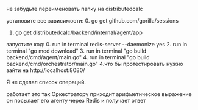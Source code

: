 не забудьте переименовать папку на distributedcalc

установите все зависимости:
0. go get github.com/gorilla/sessions
1. go get distributedcalc/backend/internal/agent/app


запустите код:
0. run in terminal redis-server --daemonize yes 
2. run in terminal "go mod download"
3. run in terminal "go build backend/cmd/agent/main.go"
4. run in terminal "go build backend/cmd/orchestrator/main.go"
4.что бы протестировать нужно зайти на http://localhost:8080/

Я не сделал список операций.

работает это так Оркестратору приходит арифметическое выражение он посылает его агенту через Redis и получает ответ
